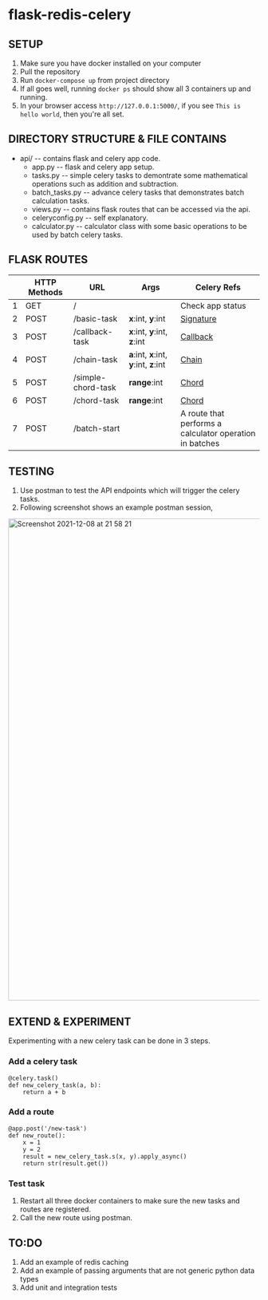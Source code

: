 # flask-redis-celery
 
## SETUP
1. Make sure you have docker installed on your computer
2. Pull the repository
3. Run `docker-compose up` from project directory
4. If all goes well, running `docker ps` should show all 3 containers up and running.
5. In your browser access `http://127.0.0.1:5000/`, if you see `This is hello world`, then you're all set.

## DIRECTORY STRUCTURE & FILE CONTAINS
- api/ -- contains flask and celery app code.
  - app.py -- flask and celery app setup.
  - tasks.py -- simple celery tasks to demontrate some mathematical operations such as addition and subtraction.
  - batch_tasks.py -- advance celery tasks that demonstrates batch calculation tasks.
  - views.py -- contains flask routes that can be accessed via the api.
  - celeryconfig.py -- self explanatory.
  - calculator.py -- calculator class with some basic operations to be used by batch celery tasks.

## FLASK ROUTES
|   |  HTTP Methods | URL  |  Args  | Celery Refs  |
|---|---|---|---|---|
| 1 | GET  |  / |   |  Check app status |
| 2 | POST  | /basic-task  |  **x**:int, **y**:int |  [Signature](https://docs.celeryproject.org/en/stable/userguide/canvas.html#signatures) |
| 3 |  POST |  /callback-task |  **x**:int, **y**:int, **z**:int |  [Callback](https://docs.celeryproject.org/en/stable/userguide/canvas.html#callbacks) |
| 4 |  POST |  /chain-task |  **a**:int, **x**:int, **y**:int, **z**:int |  [Chain](https://docs.celeryproject.org/en/stable/userguide/canvas.html#chains) |
| 5 |  POST |  /simple-chord-task |  **range**:int |  [Chord](https://docs.celeryproject.org/en/stable/userguide/canvas.html#chords) |
| 6 |  POST |  /chord-task |  **range**:int |  [Chord](https://docs.celeryproject.org/en/stable/userguide/canvas.html#chords) |
| 7 |  POST |  /batch-start |   |  A route that performs a calculator operation in batches |

## TESTING
1. Use postman to test the API endpoints which will trigger the celery tasks.
2. Following screenshot shows an example postman session, 
<img width="967" alt="Screenshot 2021-12-08 at 21 58 21" src="https://user-images.githubusercontent.com/2227036/145283534-44a003c6-0668-499d-8914-b5ebc4dce7c3.png">

## EXTEND & EXPERIMENT
Experimenting with a new celery task can be done in 3 steps.

### Add a celery task
```
@celery.task()
def new_celery_task(a, b):
    return a + b
```

### Add a route
```
@app.post('/new-task')
def new_route():
    x = 1
    y = 2
    result = new_celery_task.s(x, y).apply_async()
    return str(result.get())
```

### Test task
1. Restart all three docker containers to make sure the new tasks and routes are registered.
2. Call the new route using postman.


## TO:DO
1. Add an example of redis caching
2. Add an example of passing arguments that are not generic python data types
3. Add unit and integration tests
